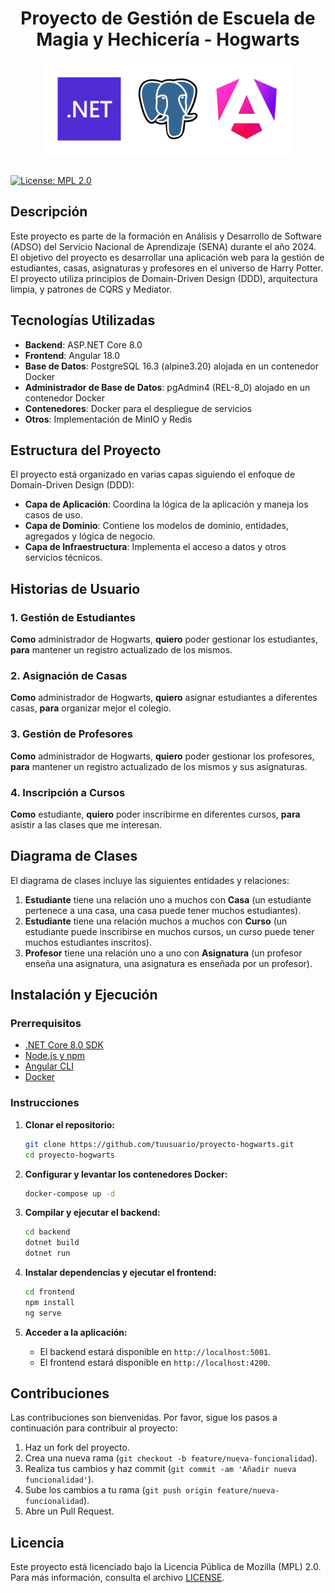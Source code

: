 <div align="center">
<h1>Proyecto de Gestión de Escuela de Magia y Hechicería - Hogwarts</h1>
<img margin=20px src ="assets/project-top-image.svg" alt="ContainerApiDotnetAngularProject" align="center" height="150px">
<br>
<br>
</div>

[![License: MPL 2.0](https://img.shields.io/badge/License-MPL_2.0-brightgreen.svg)](https://opensource.org/licenses/MPL-2.0)

## Descripción

Este proyecto es parte de la formación en Análisis y Desarrollo de Software (ADSO) del Servicio Nacional de Aprendizaje (SENA) durante el año 2024. El objetivo del proyecto es desarrollar una aplicación web para la gestión de estudiantes, casas, asignaturas y profesores en el universo de Harry Potter. El proyecto utiliza principios de Domain-Driven Design (DDD), arquitectura limpia, y patrones de CQRS y Mediator.

## Tecnologías Utilizadas

- **Backend**: ASP.NET Core 8.0
- **Frontend**: Angular 18.0
- **Base de Datos**: PostgreSQL 16.3 (alpine3.20) alojada en un contenedor Docker
- **Administrador de Base de Datos**: pgAdmin4 (REL-8_0) alojado en un contenedor Docker
- **Contenedores**: Docker para el despliegue de servicios
- **Otros**: Implementación de MinIO y Redis

## Estructura del Proyecto

El proyecto está organizado en varias capas siguiendo el enfoque de Domain-Driven Design (DDD):

- **Capa de Aplicación**: Coordina la lógica de la aplicación y maneja los casos de uso.
- **Capa de Dominio**: Contiene los modelos de dominio, entidades, agregados y lógica de negocio.
- **Capa de Infraestructura**: Implementa el acceso a datos y otros servicios técnicos.

## Historias de Usuario

### 1. Gestión de Estudiantes

**Como** administrador de Hogwarts, **quiero** poder gestionar los estudiantes, **para** mantener un registro actualizado de los mismos.

### 2. Asignación de Casas

**Como** administrador de Hogwarts, **quiero** asignar estudiantes a diferentes casas, **para** organizar mejor el colegio.

### 3. Gestión de Profesores

**Como** administrador de Hogwarts, **quiero** poder gestionar los profesores, **para** mantener un registro actualizado de los mismos y sus asignaturas.

### 4. Inscripción a Cursos

**Como** estudiante, **quiero** poder inscribirme en diferentes cursos, **para** asistir a las clases que me interesan.

## Diagrama de Clases

El diagrama de clases incluye las siguientes entidades y relaciones:

1. **Estudiante** tiene una relación uno a muchos con **Casa** (un estudiante pertenece a una casa, una casa puede tener muchos estudiantes).
2. **Estudiante** tiene una relación muchos a muchos con **Curso** (un estudiante puede inscribirse en muchos cursos, un curso puede tener muchos estudiantes inscritos).
3. **Profesor** tiene una relación uno a uno con **Asignatura** (un profesor enseña una asignatura, una asignatura es enseñada por un profesor).

## Instalación y Ejecución

### Prerrequisitos

- [.NET Core 8.0 SDK](https://dotnet.microsoft.com/download)
- [Node.js y npm](https://nodejs.org/)
- [Angular CLI](https://angular.io/cli)
- [Docker](https://www.docker.com/)

### Instrucciones

1. **Clonar el repositorio:**

    ```bash
    git clone https://github.com/tuusuario/proyecto-hogwarts.git
    cd proyecto-hogwarts
    ```

2. **Configurar y levantar los contenedores Docker:**

    ```bash
    docker-compose up -d
    ```

3. **Compilar y ejecutar el backend:**

    ```bash
    cd backend
    dotnet build
    dotnet run
    ```

4. **Instalar dependencias y ejecutar el frontend:**

    ```bash
    cd frontend
    npm install
    ng serve
    ```

5. **Acceder a la aplicación:**

    - El backend estará disponible en `http://localhost:5001`.
    - El frontend estará disponible en `http://localhost:4200`.

## Contribuciones

Las contribuciones son bienvenidas. Por favor, sigue los pasos a continuación para contribuir al proyecto:

1. Haz un fork del proyecto.
2. Crea una nueva rama (`git checkout -b feature/nueva-funcionalidad`).
3. Realiza tus cambios y haz commit (`git commit -am 'Añadir nueva funcionalidad'`).
4. Sube los cambios a tu rama (`git push origin feature/nueva-funcionalidad`).
5. Abre un Pull Request.

## Licencia

Este proyecto está licenciado bajo la Licencia Pública de Mozilla (MPL) 2.0. Para más información, consulta el archivo [LICENSE](LICENSE).
